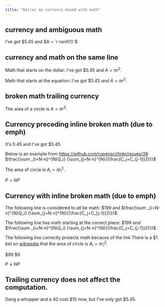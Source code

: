 ```yaml
---
title: "Dollar as currency mixed with math"
---
```



## currency and ambiguous math

I've got $5.45 and $A = `r runif(1)`$

## currency and math on the same line

Math that starts on the dollar: I've got $5.45 and $A = \pi r^2$.

Math that starts at the equation: I've got $5.45 _and_ $A = \pi r^2$.

## broken math trailing currency

The area of a circle is $A =
\pi r^2$.

## Currency preceding inline broken math (due to emph)

It's 5:45 and I've got $5.45.

Below is an example from https://github.com/ropensci/tinkr/issues/38
$\frac{\sum _{i=N-n}^{N}Q_i} {\sum_{j=N-n}^{N}{(\frac{C_j+C_{j-1}}2)}}$

The area of circle is $A _i = \pi r_ i^2$.

$P =
NP$

## Currency with inline broken math (due to emph)


The following line is considered to _all_ be math:
$199 and $\frac{\sum _{i=N-n}^{N}Q_i} {\sum_{j=N-n}^{N}{(\frac{C_j+C_{j-1}}2)}}$.

The following line has math starting at the correct place:
$199 _and_ $\frac{\sum _{i=N-n}^{N}Q_i} {\sum_{j=N-n}^{N}{(\frac{C_j+C_{j-1}}2)}}$.

The following line correctly protects math because of the link
There is a $1 bet on [wikipedia](https://wikipedia.org) that the area of circle is $A _i = \pi r_ i^2$.

$99
$9

$P \ne
NP$

## Trailing currency does not affect the computation.

Dang a whopper and a 40 cost $10 now, but I've only got $5.45.
